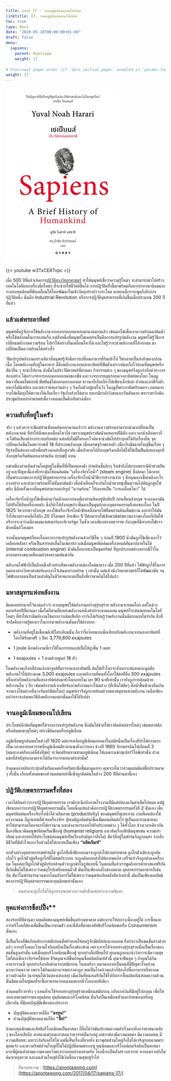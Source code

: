 ```yaml
---
title: ตอนที่ 17 - จานอลูมิเนียมของนโปเลียน
linktitle: 17. จานอลูมิเนียมของนโปเลียน 
toc: true
type: docs
date: "2020-05-10T00:00:00+01:00"
draft: false
menu:
  sapiens:
    parent: Overview
    weight: 17

# Prev/next pager order (if `docs_section_pager` enabled in `params.toml`)
weight: 17
---
```

![](https://github.com/dragon-library/markdown/raw/master/Library/content/book/homo-sapiens/img/cover-sapiens.jpg)

{{< youtube w3TxCE8Tvpc  >}}

เมื่อ 500 ปีที่แล้วเกิดการ[ปฏิวัติทางวิทยาศาสตร์](http://xn--500%20-u0txa0a6psa8exdc8cg9icd2c2quf3ae/)  ทำให้มนุษย์เชื่อว่าความรู้ใหม่ๆ จะสามารถนำไปสร้างเทคโนโลยีและเครื่องมือใหม่ๆ ที่จะช่วยให้ชีวิตดีขึ้นได้ การปฏิวัติครั้งนี้มาพร้อมกับการล่าอาณานิคมและระบอบทุนนิยมที่ขับเคลื่อนให้โลกพัฒนาในเชิงวัตถุอย่างก้าวกระโดด มาตอนนี้เราจะพูดถึงอีกการปฏิวัติหนึ่ง นั่นคือ Industrial Revolution หรือการปฏิวัติอุตสาหรรมที่เกิดขึ้นเมื่อประมาณ 200 ปีที่แล้ว

## **แล้วแต่พระอาทิตย์**

มนุษย์นั้นรู้จักการใช้พลังงานจากหลากหลายแหล่งมานานมากแล้ว เช่นเผาไม้เพื่อเอาความร้อนมาต้มน้ำ หรือใช้พลังลมในการแล่นเรือ แต่สิ่งหนึ่งที่มนุษย์ไม่เคยทำเป็นคือการแปรรูปพลังงาน มนุษย์ไม่รู้วิธีการเปลี่ยนพลังงานความร้อน ไปทำให้อย่างอื่นเคลื่อนไหวได้ และไม่รู้ว่าจะนำพลังงานที่ได้จากลม มาเปลี่ยนเป็นความร้อนได้อย่างไร

วิธีแปรรูปพลังงานอย่างเดียวที่มนุษย์รู้จักคือการเปลี่ยนอาหารที่กินเข้าไป ให้กลายเป็นกำลังของกล้ามเนื้อ โดยพลังงานที่อยู่ในอาหาร ก็คือพลังงานจากแสงอาทิตย์ที่พืชสังเคราะห์มาเก็บไว้ก่อนที่มนุษย์หรือสัตว์อื่น ๆ จะนำไปทาน ดังนั้นในประวัติศาสตร์ที่ผ่านมา กิจกรรมต่าง ๆ ของมนุษย์จึงถูกกำกับด้วยวงจรสองอย่าง ได้แก่วงจรการออกดอกออกผลของพืช และวงจรการหมุนรอบดวงอาทิตย์ของโลก ในฤดูหนาวที่แดดไม่ค่อยมี พืชพันธุ์ไม่ออกดอกออกผล ชาวนาก็เก็บเกี่ยวได้เพียงเล็กน้อย ส่วยและภาษีจึงต่ำ ทหารไม่มีเสบียง และพระราชาแคว้นต่าง ๆ จึงเก็บตัวอยู่แต่ในวัง ในฤดูที่พระอาทิตย์ร้อนแรง ผลหมากรากไม้เต็มทุ่งให้ชาวนาได้เก็บเกี่ยว รัฐเก็บส่วยได้มาก ทหารมีกำลังวังชาและเริ่มลับดาบ พระราชาจึงนัดประชุมกับเหล่าอำมาตย์เพื่อวางแผนเปิดศึกกับต่างเมือง


## **ความลับที่อยู่ในครัว**

จริง ๆ แล้วควรจะมีแม่บ้านซักคนคิดออกนานแล้วว่า พลังงานความร้อนสามารถนำมาเปลี่ยนเป็นพลังงานจลน์ ที่ทำให้สิ่งของเคลื่อนไหวได้ เพราะมนุษย์เราต้มน้ำมาหลายปีดีดัก และเวลาน้ำเดือดเราก็จะได้ยินเสียงฝากากระทบกับหม้อ แต่กลับไม่มีใครเอะใจคิดจะนำมันไปประยุกต์ใช้กับเรื่องอื่น จุดเปลี่ยนเกิดขึ้นในศตวรรษที่ 18 ที่ประเทศอังกฤษ เมื่อเศรษฐกิจขยายตัว เมืองจึงมีขนาดใหญ่ขึ้นเรื่อย ๆ รัฐจำเป็นต้องถางป่าเพื่อสร้างแหล่งที่อยู่อาศัย เมื่อป่าหายไปอังกฤษจึงเหลือไม้ให้ใช้เป็นฟืนน้อยลงทุกที อังกฤษจึงเริ่มหันมาเผาถ่านหิน (coal) แทน

แต่เหมืองถ่านหินส่วนใหญ่อยู่ในพื้นที่ที่เป็นหนองน้ำ ถ่านหินชั้นลึกๆ จึงเข้าถึงได้ยากเพราะมีน้ำท่วมปิดอยู่ และปัญหานี้เองที่กระตุ้นให้คนคิดค้น “เครื่องจักรไอน้ำ” (steam engine) ซึ่งต่อมา ได้กลายเป็นพระเอกของการปฏิวัติอุตสาหกรรม เครื่องจักรไอน้ำมีวิธีการทำงานง่าย ๆ คือคุณเผาเชื้อเพลิงอะไรบางอย่าง และนำความร้อนที่ได้นั้นมาต้มน้ำ เมื่อน้ำเดือดก็จะเกิดไอน้ำพวยพุ่งขึ้นมาจนไปดันลูกสูบให้ขยับ นี่คือครั้งแรกที่มนุษย์สามารถแปรรูป “ความร้อน” ให้กลายเป็น “การเคลื่อนไหว” ได้

เครื่องจักรไอน้ำถูกใช้เพื่อนำมาวิดน้ำออกจากเหมืองถ่านหินอยู่นับสิบปี ก่อนที่คนอังกฤษ จะลองเอามันไปปรับใช้กับเครื่องทอผ้า ซึ่งก็ทำให้อังกฤษก้าวขึ้นมาเป็นศูนย์กลางอุตสาหกรรมสิ่งทอของโลก ในปี 1825 วิศวกรชาวอังกฤษ ลองใช้เครื่องจักรไอน้ำขับเคลื่อนรถไฟที่ขนถ่านหินเต็มขบวน และทำให้มันวิ่งไปตามรางเหล็กได้ถึง 20 กิโลเมตร อีกเพียง 5 ปีต่อมารถไฟเชิงพาณิชย์ขบวนแรกของโลกก็เปิดให้บริการระหว่างเมืองแมนเชสเตอร์และลิเวอร์พูล ในชั่วเวลาเพียงสองทศวรรษ อังกฤษก็มีทางรถไฟยาวนับหมื่นกิโลเมตร
 
จากนั้นมามนุษย์ก็หลงใหลการการแปรรูปพลังงานด้วยวิธีอื่น ๆ ก่อนปี 1900 น้ำมันถูกใช้เพียงเอาไว้เคลือบหลังคา หรือเป็นสารหล่อลื่นในเพลาล้อ แต่เมื่อมนุษย์คิดค้นเครื่องยนต์สันดาปภายในได้ (internal combustion engine) น้ำมันก็กลายมาเป็นขุมทรัพย์ ที่ทุกประเทศต่างอยากมีไว้ในครอบครองขนาดที่ยอมทำสงครามเข่นฆ่ากัน

พลังงานไฟฟ้าก็เป็นอีกหนึ่งตัวอย่างที่ของพลังงานน้องใหม่มาแรง เมื่อ 200 ปีที่แล้ว ไฟฟ้าถูกใช้ในการทดลองทางวิทยาศาสตร์และเอาไว้เล่นมายากลบ้าน ๆ เท่านั้น แต่แล้วนักวิทยาศาสตร์ก็ได้พัฒนามัน จนไฟฟ้ากลายมาเป็นส่วนสำคัญในชีวิตจนกลายเป็นสิ่งที่เราขาดไม่ได้ไปแล้ว

## **มหาสมุทรแห่งพลังงาน**

มีคนเคยทำนายไว้นานแล้วว่า หากมนุษย์ใช้พลังงานอย่างสุรุ่ยสุร่าย พลังงานจะหมดโลก แต่ในช่วงหลายร้อยปีที่ผ่านมา เมื่อใดก็ตามที่แหล่งพลังงานหนึ่งทำท่าจะขาดแคลน มนุษย์ก็จะค้นพบเทคโนโลยีใหม่ๆ ที่ทำให้เรามีพลังงานใช้มากกว่าเดิมเสียอีก เราจึงได้เรียนรู้ว่าพลังงานนั้นมีมากมายไม่จำกัด สิ่งที่จำกัดคือความรู้ของเราในการนำพลังงานนั้นมาใช้ต่างหาก

- พลังงานที่อยู่ในเชื้อเพลิงปิโตรเลียมนั้น ถือว่าจิ๊บจ๊อยมากเมื่อเทียบกับพลังงานจากแสงอาทิตย์ที่โลกได้รับมาฟรี ๆ ปีละ 3,776,800 exajoules 

- 1 joule คือพลังงานที่เราใช้ในการยกแอปเปิ้ลให้สูงขึ้น 1 เมตร

- 1 exajoules = 1 ตามด้วยศูนย์ 18 ตัว

ในพลังงานเกือบสี่ล้านเอ๊กซาจูลส์ที่มาจากแสงอาทิตย์นี้ ต้นไม้ทั่วโลกจะสังเคราะห์แสงและดูดซับพลังงานไว้ได้ประมาณ 3,000 exajoules และพลังงานที่คนทั้งโลกใช้ต่อปีคือ 500 exajoules หรือเท่ากับพลังงานที่แสงอาทิตย์ส่งมายังโลกภายในเวลา 90 นาทีเท่านั้น เรายังถูกรายล้อมด้วยพลังงานอื่น ๆ อีก เช่นพลังงานนิวเคลียร์และพลังงานแรงโน้มถ่วง (ที่เห็นได้ชัดๆ คือน้ำขึ้นน้ำลงอันเกิดจากแรงโน้มถ่วงที่ดวงจันทร์มีต่อโลก) มนุษย์เราจึงถูกรายล้อมด้วยมหาสมุทรแห่งพลังงาน เหลือเพียงแต่ว่าเราจะค้นพบวิธีดึงพลังงานเหล่านั้นมาใช้ได้รึเปล่า

## **จานอลูมิเนียมของนโปเลียน**

ประโยชน์อีกข้อที่มนุษย์ได้จากการแปรรูปพลังงาน คือมันได้ช่วยให้เราคิดค้นสสารใหม่ๆ เช่นพลาสติก หรือค้นพบธาตุใหม่ๆ อย่างซิลิคอนหรืออลูมิเนียม

อลูมิเนียมถูกค้นพบในช่วงปี 1820 แต่การสกัดอลูมิเนียมออกมาในสมัยนั้นเป็นเรื่องที่ทำได้ยากมาก เป็นเวลาหลายทศวรรษที่อลูมิเนียมมีราคาแพงยิ่งกว่าทอง ช่วงปี 1860 จักรพรรดินโปเลียนที่ 3 (คนละองค์กับองค์ที่ดังที่สุด) จะจัดเตรียมจานชามอลูมิเนียม ให้เฉพาะแขกซุเปอร์วีไอพีเท่านั้น ส่วนแขกที่สำคัญรองลงมาจะได้กินจากจานทองคำเท่านั้น!

ถ้าคุณลองหยิบกระปุกครีมกันแดดหรือครีมทามือขึ้นมาดูฉลาก คุณจะเห็นว่าส่วนผสมมีแต่ชื่อประหลาด ๆ ทั้งนั้น เกือบทั้งหมดของส่วนผสมเหล่านี้เพิ่งถูกคิดค้นในช่วง 200 ปีที่ผ่านมานี้เอง

## **ปฏิวัติเกษตรกรรมครั้งที่สอง**

เวลาได้ยินคำว่าการปฏิวัติอุตสาหกรรม เรามักจะนึกถึงภาพโรงงานที่มีแต่ปล่องควันดำเต็มไปหมด แต่ผู้เขียนบอกว่าการปฏิวัติอุตสาหกรรมนั้น โดยเนื้อแท้แล้วคือการปฏิวัติเกษตรกรรมครั้งที่ 2 นั่นเอง เมื่อมนุษย์คิดค้นเครื่องจักรไอน้ำได้ ผลิตภาพ (productivity) ของมนุษย์ก็พุ่งทะยาน งานที่เคยต้องใช้แรงงานคน ก็ถูกแทนที่ด้วยเครื่องจักร ปุ๋ยเคมีถูกคิดค้นเพื่อเพิ่มผลผลิตต่อไร่ ตู้เย็นและยานพาหนะ ทำให้สามารถเก็บอาหารได้ยาวนาน และส่งอาหารออกไปยังประเทศต่าง ๆ ได้ทั่วโลก ช่วงเวลาเดียวกันนี้เองที่แนวคิดมนุษย์นิยมเริ่มเฟื่องฟู (humanist religions  แนวคิดเรื่องสิทธิมนุษยชน ความเท่าเทียม และการยกให้ประโยชน์ต่อมนุษย์เป็นเรื่องสำคัญกว่าสิ่งใด) สัตว์ที่อยู่ในฟาร์มจึงถูกลดค่า จากสิ่งมีชีวิตที่มีหัวใจและเจ็บปวดได้ให้กลายเป็นเพียง **“ผลิตภัณฑ์”**

ยกตัวอย่างอุตสาหกรรมฟาร์มไข่ ลูกไก่ที่เพิ่งฟักออกมาจะถูกส่งไปตามสายพาน ลูกไก่ตัวเมียจะถูกคัดเก็บไว้ ลูกไก่ตัวผู้หรือลูกไก่ที่ไม่สมประกอบ จะถูกคัดออกส่งไปห้องรมแก๊ส เสร็จแล้วจึงถูกส่งลงเครื่องบด ในแต่ละปีลูกไก่ตัวผู้นับร้อยล้านตัวจะถูกฆ่าในรูปแบบนี้ ในตอนที่แล้วเราพูดถึงการค้าทาสแอฟริกัน ที่เกิดขึ้นไม่ใช่เพราะว่าคนยุโรปเหยียดคนผิวสี มันเป็นเพียงกลไกของตลาด อุตสาหกรรมอาหารก็เช่นกัน สัตว์ในฟาร์มจำนวนมากโดนสังหารไม่ใช่เพราะว่ามนุษย์เกลียดชังสัตว์เหล่านี้ มันเป็นเพียงผลลัพธ์ของการปฏิวัติอุตสาหกรรมและทุนนิยมเท่านั้นเอง

> คนดำและลูกไก่ไม่ได้ถูกทารุณเพราะความชิงชังแต่เพราะความชินชา

## ยุคแห่งการช็อปปิ้ง**

สองร้อยปีที่ผ่านมา ผลผลิตของมนุษย์เพิ่มขึ้นอย่างมหาศาล แต่หากจะให้สภาวะนี้คงอยู่ได้ การซื้อและการบริโภคก็ต้องเพิ่มขึ้นเป็นเงาตามตัว และนี่คือที่มาของลัทธิบริโภคนิยมเหรือ Consumerism นั่นเอง

นี่เป็นเรื่องที่ขัดกับหลักการสมัยก่อนที่พร่ำสอนให้คนรู้จักมัธยัสถ์และอดออม ยิ่งถ้าเราเป็นชนชั้นล่างด้วยแล้ว การบริโภคอะไรตามใจกิเลสถือเป็นเรื่องต้องห้าม เพราะการใช้จ่ายอย่างสุรุ่ยสุร่ายนั้นเป็นเรื่องของชนชั้นสูงเท่านั้น แต่เมื่อยุคบริโภคนิยมเฟื่องฟู ทุกอย่างก็เปลี่ยนไป ทุกคนถูกแนะนำว่าเราจะมีความสุขได้ก็ต่อเมื่อเราจับจ่ายใช้สอย ชีวิตคุณจะดีขึ้นถ้าคุณซื้อผลิตภัณฑ์ตัวนี้ คุณจะฟินสุด ๆ ถ้าคุณได้กินอาหารจานนี้ ทุกอย่างจึงกลับด้านจากสมัยก่อน ในอเมริกา คนจนกลายเป็นคนที่มีปัญหาโรคอ้วนมากกว่าคนรวย เพราะได้กินแต่อาหารขยะราคาถูก พอเป็นโรคอ้วนแล้วก็ต้องไปซื้ออาหารหรือยาลดความอ้วนอีก (นายทุนได้เงินสองเด้งเลย) เม็ดเงินที่คนอเมริกันใช้ไปกับการซื้อผลิตภัณฑ์ลดความอ้วนนั้นมีขนาดใหญ่พอที่จะซื้ออาหารแจกคนอดอยากทั่วโลกเลยทีเดียว

ส่วนคนที่รวยจริง ๆ แทนที่จะใช้จ่ายอย่างสุรุ่ยสุร่ายเหมือนสมัยก่อน กลับเอาเงินที่มีอยู่ไปลงทุน เพื่อให้งอกเงยตามตำราของทุนนิยม ทุนนิยมและบริโภคนิยม นั้นจึงเป็นเหมือนหัวและก้อยของเหรียญเดียวกัน ที่มีบทบัญญัติเพียงสองประการ

- บัญญัติของคนรวยก็คือ **“ลงทุน!”**
- ส่วนบัญญัติของคนจนก็คือ **“ซื้อ!”**

ถ้ามองทุนนิยมและลัทธิบริโภคนิยมเป็นศาสนา ก็ถือได้ว่ามันประสบความสำเร็จมากยิ่งกว่าศาสนาหลัก ๆ ของโลกเสียอีก ศาสนาแต่ก่อนเก่าสอนว่าสวรรค์นั้นรออยู่ แต่เราต้องมีความเมตตา มีความอดทน มีความเสียสละ และระงับกิเลสให้ได้ แต่นี่เป็นเรื่องที่ยากยิ่ง ชาวพุทธส่วนใหญ่จึงไม่ได้เจริญรอยตามพระพุทธเจ้า และชาวคริสต์ส่วนใหญ่ก็ไม่ได้ปฏิบัติตามพระเยซู ทุนนิยมและบริโภคนิยมจึงนับเป็นศาสนาแรกที่ผู้คนทำตามความคาดหวังของระบอบอย่างเคร่งครัด โลกนี้จะเป็นดั่งสรวงสวรรค์ หากคนรวยยังไม่คิดจะหยุดรวย และคนส่วนใหญ่ยังใช้เงินซื้อความสุขอยู่ร่ำไป

> ที่มาบทความ : [https://anontawong.com](https://anontawong.com/2017/04/17/sapiens-17/)
